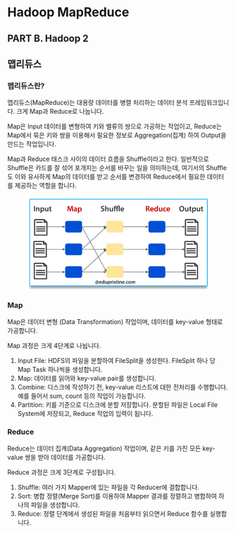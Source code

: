 # Hadoop MapReduce

## PART B. Hadoop 2

## 맵리듀스

### 맵리듀스란?

맵리듀스(MapReduce)는 대용량 데이터를 병렬 처리하는 데이터 분석 프레임워크입니다. 크게 Map과 Reduce로 나눕니다.

Map은 Input 데이터를 변형하여 키와 밸류의 쌍으로 가공하는 작업이고, Reduce는 Map에서 묶은 키와 쌍을 이용해서 필요한 정보로 Aggregation(집계) 하여 Output을 만드는 작업입니다.

Map과 Reduce 태스크 사이의 데이터 흐름을 Shuffle이라고 한다. 일반적으로 Shuffle은 카드를 잘 섞어 포개지는 순서를 바꾸는 일을 의미하는데, 여기서의 Shuffle도 이와 유사하게 Map의 데이터를 받고 순서를 변경하여 Reduce에서 필요한 데이터를 제공하는 역할을 합니다.

<figure><img src="../.gitbook/assets/mapreduce_1.png" alt=""><figcaption></figcaption></figure>

### Map

Map은 데이터 변형 (Data Transformation) 작업이며, 데이터를 key-value 형태로 가공합니다.

Map 과정은 크게 4단계로 나뉩니다.

1. Input File: HDFS의 파일을 분할하여 FileSplit을 생성한다. FileSplit 하나 당 Map Task 하나씩을 생성합니다.
2. Map: 데이터를 읽어와 key-value pair를 생성합니다.
3. Combine: 디스크에 작성하기 전, key-value 리스트에 대한 전처리를 수행합니다. 예를 들어서 sum, count 등의 작업이 가능합니다.
4. Partition: 키를 기준으로 디스크에 분할 저장합니다. 분할된 파일은 Local File System에 저장되고, Reduce 작업의 입력이 됩니다.

### Reduce

Reduce는 데이터 집계(Data Aggregation) 작업이며, 같은 키를 가진 모든 key-value 쌍을 받아 데이터를 가공합니다.

Reduce 과정은 크게 3단계로 구성됩니다.

1. Shuffle: 여러 가지 Mapper에 있는 파일을 각 Reducer에 결합합니다.
2. Sort: 병합 정렬(Merge Sort)를 이용하여 Mapper 결과를 정렬하고 병합하여 하나의 파일을 생성합니다.
3. Reduce: 정렬 단계에서 생성된 파일을 처음부터 읽으면서 Reduce 함수를 실행합니다.

